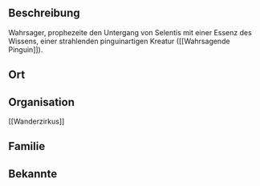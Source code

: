 ## Beschreibung
Wahrsager, prophezeite den Untergang von Selentis mit einer Essenz des Wissens, einer strahlenden pinguinartigen Kreatur ([[Wahrsagende Pinguin]]).

## Ort


## Organisation
[[Wanderzirkus]]

## Familie


## Bekannte
